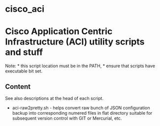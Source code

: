 # cisco_aci

Cisco Application Centric Infrastructure (ACI) utility scripts and stuff
========================================================================

Note:
	* this script location must be in the PATH,
	* ensure that scripts have executable bit set.

Content
-------

See also descriptions at the head of each script.

* aci-raw2pretty.sh - helps convert raw bunch of JSON configuration backup into corresponding numered files in flat directory suitable for subsequent version control with GIT or Mercurial, etc.
